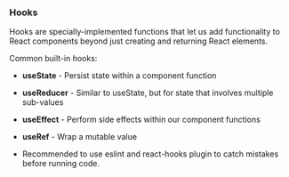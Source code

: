 ### Hooks

Hooks are specially-implemented functions that let us add functionality to React components beyond just creating and returning React elements.

Common built-in hooks: 
* **useState** - Persist state within a component function
* **useReducer** - Similar to useState, but for state that involves multiple sub-values
* **useEffect** - Perform side effects within our component functions
* **useRef** - Wrap a mutable value

* Recommended to use eslint and react-hooks plugin to catch mistakes before running code.
